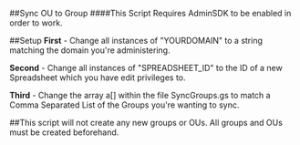 ##Sync OU to Group
####This Script Requires AdminSDK to be enabled in order to work.

##Setup
<b>First</b> - Change all instances of "YOURDOMAIN" to a string matching the domain you're administering.

<b>Second</b> - Change all instances of "SPREADSHEET_ID" to the ID of a new Spreadsheet which you have edit privileges to.

<b>Third</b> - Change the array a[] within the file SyncGroups.gs to match a Comma Separated List of the Groups you're wanting to sync.

##This script will not create any new groups or OUs.  All groups and OUs must be created beforehand.
